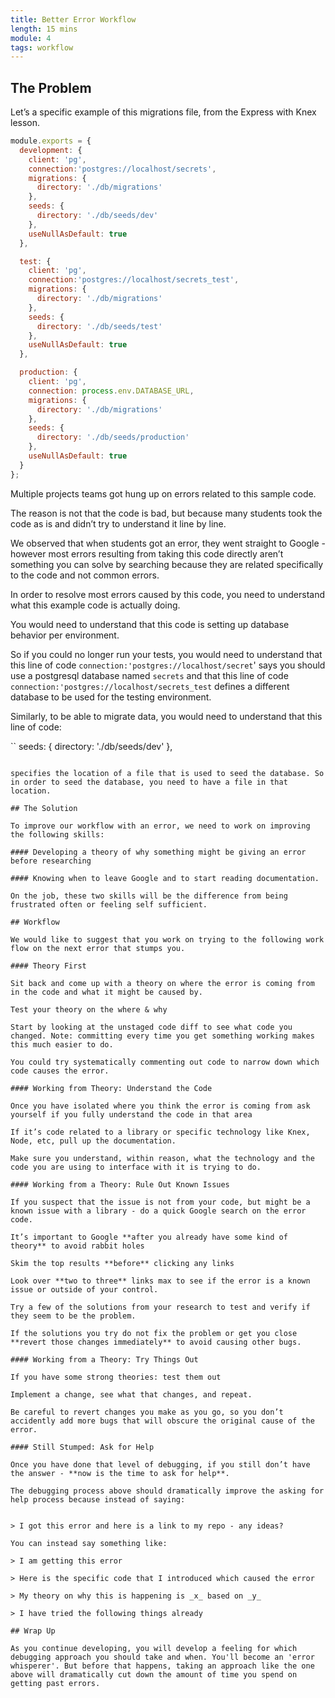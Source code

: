```yaml
---
title: Better Error Workflow
length: 15 mins
module: 4
tags: workflow
---
```


## The Problem

Let’s a specific example of this migrations file, from the Express with Knex lesson.

```javascript
module.exports = {
  development: {
    client: 'pg',
    connection:'postgres://localhost/secrets',
    migrations: {
      directory: './db/migrations'
    },
    seeds: {
      directory: './db/seeds/dev'
    },
    useNullAsDefault: true
  },

  test: {
    client: 'pg',
    connection:'postgres://localhost/secrets_test',
    migrations: {
      directory: './db/migrations'
    },
    seeds: {
      directory: './db/seeds/test'
    },
    useNullAsDefault: true
  },

  production: {
    client: 'pg',
    connection: process.env.DATABASE_URL,
    migrations: {
      directory: './db/migrations'
    },
    seeds: {
      directory: './db/seeds/production'
    },
    useNullAsDefault: true
  }
};
```

Multiple projects teams got hung up on errors related to this sample code. 

The reason is not that the code is bad, but because many students took the code as is and didn’t try to understand it line by line.

We observed that when students got an error, they went straight to Google - however most errors resulting from taking this code directly aren’t something you can solve by searching because they are related specifically to the code and not common errors.

In order to resolve most errors caused by this code, you need to understand what this example code is actually doing.

You would need to understand that this code is setting up database behavior per environment. 

So if you could no longer run your tests, you would need to understand that this line of code `connection:'postgres://localhost/secret`' says you should use a postgresql database named `secrets` and that this line of code `connection:'postgres://localhost/secrets_test` defines a different database to be used for the testing environment.

Similarly, to be able to migrate data, you would need to understand that this line of code:

``
     seeds: {
      directory: './db/seeds/dev'
    },
```

specifies the location of a file that is used to seed the database. So in order to seed the database, you need to have a file in that location.

## The Solution

To improve our workflow with an error, we need to work on improving the following skills:

#### Developing a theory of why something might be giving an error before researching 

#### Knowing when to leave Google and to start reading documentation.

On the job, these two skills will be the difference from being frustrated often or feeling self sufficient.

## Workflow

We would like to suggest that you work on trying to the following work flow on the next error that stumps you.

#### Theory First

Sit back and come up with a theory on where the error is coming from in the code and what it might be caused by.

Test your theory on the where & why 

Start by looking at the unstaged code diff to see what code you changed. Note: committing every time you get something working makes this much easier to do.

You could try systematically commenting out code to narrow down which code causes the error. 

#### Working from Theory: Understand the Code

Once you have isolated where you think the error is coming from ask yourself if you fully understand the code in that area

If it’s code related to a library or specific technology like Knex, Node, etc, pull up the documentation.

Make sure you understand, within reason, what the technology and the code you are using to interface with it is trying to do.

#### Working from a Theory: Rule Out Known Issues

If you suspect that the issue is not from your code, but might be a known issue with a library - do a quick Google search on the error code.

It’s important to Google **after you already have some kind of theory** to avoid rabbit holes

Skim the top results **before** clicking any links

Look over **two to three** links max to see if the error is a known issue or outside of your control.

Try a few of the solutions from your research to test and verify if they seem to be the problem.

If the solutions you try do not fix the problem or get you close **revert those changes immediately** to avoid causing other bugs.

#### Working from a Theory: Try Things Out

If you have some strong theories: test them out

Implement a change, see what that changes, and repeat.

Be careful to revert changes you make as you go, so you don’t accidently add more bugs that will obscure the original cause of the error.

#### Still Stumped: Ask for Help

Once you have done that level of debugging, if you still don’t have the answer - **now is the time to ask for help**. 

The debugging process above should dramatically improve the asking for help process because instead of saying:


> I got this error and here is a link to my repo - any ideas?

You can instead say something like: 

> I am getting this error

> Here is the specific code that I introduced which caused the error

> My theory on why this is happening is _x_ based on _y_

> I have tried the following things already

## Wrap Up

As you continue developing, you will develop a feeling for which debugging approach you should take and when. You'll become an 'error whisperer'. But before that happens, taking an approach like the one above will dramatically cut down the amount of time you spend on getting past errors.